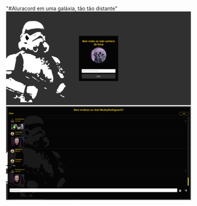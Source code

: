 "#Aluracord em uma galáxia, tão tão distante"
<img src="/.github/1.png">
<img src="/.github/2.png">
